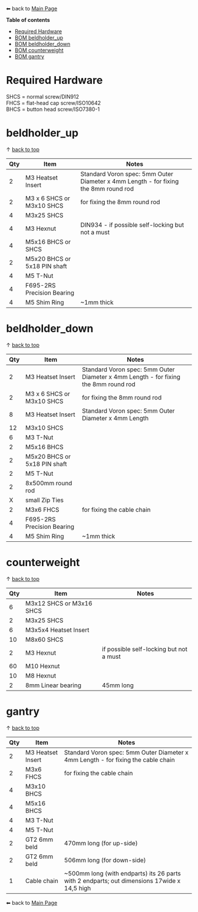 ⬅ back to [Main Page](README.md)

__Table of contents__
- [Required Hardware](#Required-Hardware)
- [BOM beldholder_up](#beldholder_up)
- [BOM beldholder_down](#beldholder_down)
- [BOM counterweight](#counterweight)
- [BOM gantry](#gantry)


# Required Hardware
SHCS = normal screw/DIN912<br>
FHCS = flat-head cap screw/ISO10642<br>
BHCS = button head screw/ISO7380-1<br>

# beldholder_up
&uarr; [back to top](#top)<br>

| Qty | Item              | Notes                                                                                                                       |
| --- | ----------------- | --------------------------------------------------------------------------------------------------------------------------- |
| 2   | M3 Heatset Insert | Standard Voron spec: 5mm Outer Diameter x 4mm Length - for fixing the 8mm round rod                                         |
| 2   | M3 x 6 SHCS or M3x10 SHCS |   for fixing the 8mm round rod                                                                                      |
| 4   | M3x25 SHCS        |                                                                                                                             |
| 4   | M3 Hexnut         |  DIN934 - if possible self-locking but not a must                                                                           |
| 4   | M5x16 BHCS or SHCS |                                                                                                                            |
| 2   | M5x20 BHCS or 5x18 PIN shaft |                                                                                                                  |
| 4   | M5 T-Nut          |                                                                                                                             |
| 4   | F695-2RS Precision Bearing |                                                                                                                    |
| 4   | M5 Shim Ring      | ~1mm thick                                                                                                                  |


# beldholder_down
&uarr; [back to top](#top)<br>

| Qty | Item              | Notes                                                                                                                       |
| --- | ----------------- | --------------------------------------------------------------------------------------------------------------------------- |
| 2   | M3 Heatset Insert | Standard Voron spec: 5mm Outer Diameter x 4mm Length - for fixing the 8mm round rod                                         |
| 2   | M3 x 6 SHCS or M3x10 SHCS | for fixing the 8mm round rod                                                                                        |
| 8   | M3 Heatset Insert | Standard Voron spec: 5mm Outer Diameter x 4mm Length                                                                        |
| 12  | M3x10 SHCS        |                                                                                                                             |
| 6   | M3 T-Nut          |                                                                                                                             |
| 2   | M5x16 BHCS        |                                                                                                                             |
| 2   | M5x20 BHCS or 5x18 PIN shaft |                                                                                                                  |
| 2   | M5 T-Nut          |                                                                                                                             |
| 2   | 8x500mm round rod |                                                                                                                             |
| X   | small Zip Ties    |                                                                                                                             |
| 2   | M3x6 FHCS         | for fixing the cable chain                                                                                                  |
| 4   | F695-2RS Precision Bearing |                                                                                                                    |
| 4   | M5 Shim Ring      | ~1mm thick                                                                                                                  |

# counterweight
&uarr; [back to top](#top)<br>

| Qty | Item              | Notes                                                                                                                       |
| --- | ----------------- | --------------------------------------------------------------------------------------------------------------------------- |
| 6   | M3x12 SHCS or M3x16 SHCS |                                                                                                                      |
| 2   | M3x25 SHCS        |                                                                                                                             |
| 6   | M3x5x4 Heatset Insert |                                                                                                                         |
| 10  | M8x60 SHCS        |                                                                                                                             |
| 2   | M3 Hexnut         | if possible self-locking but not a must                                                                                     |
| 60  | M10 Hexnut        |                                                                                                                             | 
| 10  | M8 Hexnut         |                                                                                                                             |
| 2   | 8mm Linear bearing |  45mm long                                                                                                                 |

# gantry
&uarr; [back to top](#top)<br>

| Qty | Item              | Notes                                                                                                                       |
| --- | ----------------- | --------------------------------------------------------------------------------------------------------------------------- |
| 2   | M3 Heatset Insert | Standard Voron spec: 5mm Outer Diameter x 4mm Length - for fixing the cable chain                                           |
| 2   | M3x6 FHCS         | for fixing the cable chain                                                                                                  |
| 4   | M3x10 BHCS        |                                                                                                                             |
| 4   | M5x16 BHCS        |                                                                                                                             |
| 4   | M3 T-Nut          |                                                                                                                             |
| 4   | M5 T-Nut          |                                                                                                                             |
| 2   | GT2 6mm beld      | 470mm long (for up-side)                                                                                                    |
| 2   | GT2 6mm beld      | 506mm long (for down-side)                                                                                                  |
| 1   | Cable chain        | ~500mm long (with endparts) its 26 parts with 2 endparts; out dimensions 17wide x 14,5 high                                |

⬅ back to [Main Page](README.md)
